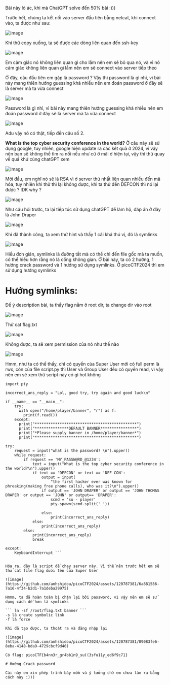 Bài này lỏ ác, khi mà ChatGPT solve đến 50% bài :)))

Trước hết, chúng ta kết nối vào server đầu tiên bằng netcat, khi connect vào, ta được như sau:

![image](https://github.com/anhshidou/picoCTF2024/assets/120787381/adcaa2fa-9e83-4f47-8f45-1852c3b0d4bf)

Khi thử copy xuống, ta sẽ được các dòng liên quan đến ssh-key

![image](https://github.com/anhshidou/picoCTF2024/assets/120787381/30602d73-26b1-4561-8f04-34724ce91980)

Em cảm giác nó không liên quan gì cho lắm nên em sẽ bỏ qua nó, và vì nó cảm giác không liên quan gì lắm nên em sẽ connect vào server tiếp theo

Ở đây, câu đầu tiên em gặp là password ? Vậy thì password là gì nhỉ, vì bài này mang thiên hướng guessing khá nhiều nên em đoán password ở đây sẽ là server mà ta vừa connect

![image](https://github.com/anhshidou/picoCTF2024/assets/120787381/bfe05b37-02bc-496e-8fab-4677c2fab0f6)

Password là gì nhỉ, vì bài này mang thiên hướng guessing khá nhiều nên em đoán password ở đây sẽ là server mà ta vừa connect

![image](https://github.com/anhshidou/picoCTF2024/assets/120787381/92ee9ed5-0963-4d61-b915-24f140e4213a)

Adu vậy nó có thật, tiếp đến câu số 2.

**What is the top cyber security conference in the world?** Ở câu này sẽ sử dụng google, tuy nhiên, google hiện update ra các kết quả ở 2024, vì vậy nên bạn sẽ không thể tìm ra nổi nếu như cứ ở mãi ở hiện tại, vậy thì thử quay về quá khứ cùng chatGPT xem

![image](https://github.com/anhshidou/picoCTF2024/assets/120787381/87ec0996-0d48-417d-b873-0b015cd249db)

Mởi đầu, em nghĩ nó sẽ là RSA vì ở server thứ nhất liên quan nhiều đến mã hóa, tuy nhiên khi thử thì lại không được, khi ta thử đến DEFCON thì nó lại được ? IDK why ?

![image](https://github.com/anhshidou/picoCTF2024/assets/120787381/8e3026b8-9ec8-46d7-851d-841b373b6435)

Như câu hỏi trước, ta lại tiếp túc sử dụng chatGPT để làm hộ, đáp án ở đây là John Draper

![image](https://github.com/anhshidou/picoCTF2024/assets/120787381/4bc35a8c-f6ad-4142-8363-870d29078891)

Khi đã thành công, ta xem thử hint và thấy 1 cái khá thú vị, đó là symlinks

![image](https://github.com/anhshidou/picoCTF2024/assets/120787381/bcbe4104-15f9-4a7c-823b-a6899cdc9e8e)

Hiểu đơn giản, symlinks là đường tắt mà có thể chỉ đến file gốc mà ta muốn, có thể hiểu hơn rằng nó là cổng không gian. Ở bài này, ta có 2 hướng, 1 hướng crack password và 1 hướng sử dụng symlinks. Ở picoCTF2024 thì em sử dụng hướng symlinks

# Hướng symlinks:
Để ý description bài, ta thấy flag nằm ở root dir, ta change dir vào root

![image](https://github.com/anhshidou/picoCTF2024/assets/120787381/a30eb153-5501-47c9-aa01-4a1835bd0136)

Thử cat flag.txt

![image](https://github.com/anhshidou/picoCTF2024/assets/120787381/82d646c5-0d0f-4ca3-a14c-99fd7f120380)

Không được, ta sẽ xem permission của nó như thế nào

![image](https://github.com/anhshidou/picoCTF2024/assets/120787381/474f093c-3b48-4e82-8e18-2cb84b9ddf1c)

Hmm, như ta có thể thấy, chỉ có quyền của Super User mới có full perm là rwx, còn của file script.py thì User và Group User đều có quyền read, vì vậy nên em sẽ xem thử script này có gì hot không

``` import os
import pty

incorrect_ans_reply = "Lol, good try, try again and good luck\n"

if __name__ == "__main__":
    try:
      with open("/home/player/banner", "r") as f:
        print(f.read())
    except:
      print("*********************************************")
      print("***************DEFAULT BANNER****************")
      print("*Please supply banner in /home/player/banner*")
      print("*********************************************")

try:
    request = input("what is the password? \n").upper()
    while request:
        if request == 'MY_PASSW@RD_@1234':
            text = input("What is the top cyber security conference in the world?\n").upper()
            if text == 'DEFCON' or text == 'DEF CON':
                output = input(
                    "the first hacker ever was known for phreaking(making free phone calls), who was it?\n").upper()
                if output == 'JOHN DRAPER' or output == 'JOHN THOMAS DRAPER' or output == 'JOHN' or output== 'DRAPER':
                    scmd = 'su - player'
                    pty.spawn(scmd.split(' '))

                else:
                    print(incorrect_ans_reply)
            else:
                print(incorrect_ans_reply)
        else:
            print(incorrect_ans_reply)
            break

except:
    KeyboardInterrupt ```


Hóa ra, đây là script để chạy server này. Vì thế nên trước hết em sẽ thử cat file flag dưới tên của Super User

![image](https://github.com/anhshidou/picoCTF2024/assets/120787381/6a881586-7a16-4f34-b2d1-7a1deba29975)

Hmmm, ta đã hoàn toàn bị chặn lại bởi password, vì vậy nên em sẽ sử dụng cách dễ hơn là symlinks

``` ln -sf /root/flag.txt banner ```
-s là create symbolic link
-f là force

Khi đã tạo được, ta thoát ra và đăng nhập lại

![image](https://github.com/anhshidou/picoCTF2024/assets/120787381/09083fe6-8eba-4148-bda9-4729cbcf9d40)

Có flag: picoCTF{b4nn3r_gr4bb1n9_su((3sfu11y_ed6f9c71}

# Hướng Crack password

Cái này em xin phép trình bày mồm và ý tưởng chứ em chưa làm ra bằng cách này :)))
